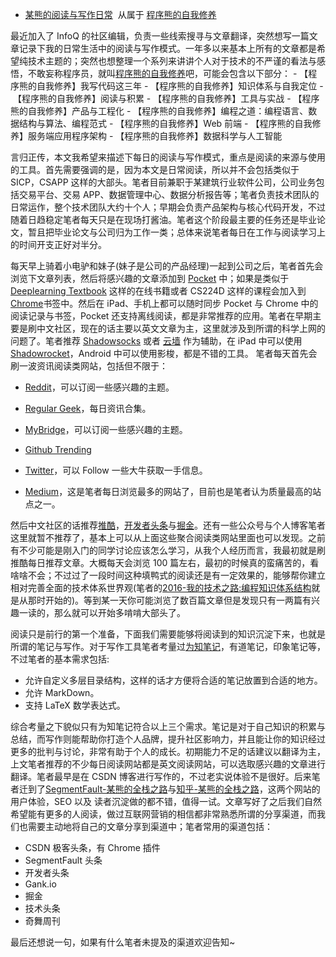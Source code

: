 ﻿- [某熊的阅读与写作日常](https://zhuanlan.zhihu.com/p/25191664)  从属于 [程序熊的自我修养](https://github.com/wx-chevalier/Coder-Knowledge-Graph/tree/master/I-AM-Coder)

最近加入了 InfoQ 的社区编辑，负责一些线索搜寻与文章翻译，突然想写一篇文章记录下我的日常生活中的阅读与写作模式。一年多以来基本上所有的文章都是希望纯技术主题的；突然也想整理一个系列来讲讲个人对于技术的不严谨的看法与感悟，不敢妄称程序员，就叫[程序熊的自我修养](https://github.com/wx-chevalier/Coder-Knowledge-Graph/tree/master/I-AM-Coder)吧，可能会包含以下部分：
- 【程序熊的自我修养】我写代码这三年
- 【程序熊的自我修养】知识体系与自我定位
- 【程序熊的自我修养】阅读与积累
- 【程序熊的自我修养】工具与实战
- 【程序熊的自我修养】产品与工程化
- 【程序熊的自我修养】编程之道：编程语言、数据结构与算法、编程范式
- 【程序熊的自我修养】Web 前端
- 【程序熊的自我修养】服务端应用程序架构
- 【程序熊的自我修养】数据科学与人工智能

言归正传，本文我希望来描述下每日的阅读与写作模式，重点是阅读的来源与使用的工具。首先需要强调的是，因为本文是日常阅读，所以并不会包括类似于 SICP，CSAPP 这样的大部头。笔者目前兼职于某建筑行业软件公司，公司业务包括交易平台、交易 APP、数据管理中心、数据分析报告等；笔者负责技术团队的日常运作，整个技术团队大约十个人；早期会负责产品架构与核心代码开发，不过随着日趋稳定笔者每天只是在现场打酱油。笔者这个阶段最主要的任务还是毕业论文，暂且把毕业论文与公司归为工作一类；总体来说笔者每日在工作与阅读学习上的时间开支正好对半分。

每天早上骑着小电驴和妹子(妹子是公司的产品经理)一起到公司之后，笔者首先会浏览下文章列表，然后将感兴趣的文章添加到 [Pocket](https://getpocket.com) 中；如果是类似于 [Deeplearning Textbook](https://exacity.github.io/deeplearningbook-chinese/Chapter1_introduction/) 这样的在线书籍或者 CS224D 这样的课程会加入到 [Chrome](https://chrome.google.com)书签中。然后在 iPad、手机上都可以随时同步 Pocket 与 Chrome 中的阅读记录与书签，Pocket 还支持离线阅读，都是非常推荐的应用。笔者在早期主要是刷中文社区，现在的话主要以英文文章为主，这里就涉及到所谓的科学上网的问题了。笔者推荐 [Shadowsocks](https://shadowsocks.org/) 或者 [云墙](netfits.io) 作为辅助，在 iPad 中可以使用 [Shadowrocket](https://itunes.apple.com/us/app/shadowrocket/id932747118?mt=8)，Android 中可以使用影梭，都是不错的工具。
笔者每天首先会刷一波资讯阅读类网站，包括但不限于：

- [Reddit](https://www.reddit.com/)，可以订阅一些感兴趣的主题。

- [Regular Geek](http://regulargeek.com/)，每日资讯合集。

- [MyBridge](https://www.mybridge.co/todaytop)，可以订阅一些感兴趣的主题。

- [Github Trending](https://github.com/trending)

- [Twitter](https://twitter.com/)，可以 Follow 一些大牛获取一手信息。

- [Medium](https://medium.com/)，这是笔者每日浏览最多的网站了，目前也是笔者认为质量最高的站点之一。

然后中文社区的话推荐[推酷](http://www.tuicool.com/a/)，[开发者头条](toutiao.io)与[掘金](https://gold.xitu.io/new-entry)。还有一些公众号与个人博客笔者这里就暂不推荐了，基本上可以从上面这些聚合阅读类网站里面也可以发现。之前有不少可能是刚入门的同学讨论应该怎么学习，从我个人经历而言，我最初就是刷推酷每日推荐文章。大概每天会浏览 100 篇左右，最初的时候真的蛮痛苦的，看啥啥不会；不过过了一段时间这种填鸭式的阅读还是有一定效果的，能够帮你建立相对完善全面的技术体系世界观(笔者的[2016-我的技术之路:编程知识体系结构](https://zhuanlan.zhihu.com/p/24476917)就是从那时开始的)。等到某一天你可能浏览了数百篇文章但是发现只有一两篇有兴趣一读的，那么就可以开始多啃啃大部头了。

阅读只是前行的第一个准备，下面我们需要能够将阅读到的知识沉淀下来，也就是所谓的笔记与写作。对于写作工具笔者考量过[为知笔记](www.web-wiz.com)，有道笔记，印象笔记等，不过笔者的基本需求包括:

- 允许自定义多层目录结构，这样的话才方便将合适的笔记放置到合适的地方。
- 允许 MarkDown。
- 支持 LaTeX 数学表达式。

综合考量之下貌似只有为知笔记符合以上三个需求。笔记是对于自己知识的积累与总结，而写作则能帮助你打造个人品牌，提升社区影响力，并且能让你的知识经过更多的批判与讨论，非常有助于个人的成长。初期能力不足的话建议以翻译为主，上文笔者推荐的不少每日阅读网站都是英文阅读网站，可以选取感兴趣的文章进行翻译。笔者最早是在 CSDN 博客进行写作的，不过老实说体验不是很好。后来笔者迁到了[SegmentFault-某熊的全栈之路](https://segmentfault.com/blog/wx-chevalier)与[知乎-某熊的全栈之路](https://zhuanlan.zhihu.com/wx-chevalier)，这两个网站的用户体验，SEO 以及 读者沉淀做的都不错，值得一试。文章写好了之后我们自然希望能有更多的人阅读，做过互联网营销的相信都非常熟悉所谓的分享渠道，而我们也需要主动地将自己的文章分享到渠道中；笔者常用的渠道包括：

- CSDN 极客头条，有 Chrome 插件
- SegmentFault 头条
- 开发者头条
- Gank.io
- 掘金
- 技术头条
- 奇舞周刊

最后还想说一句，如果有什么笔者未提及的渠道欢迎告知~
